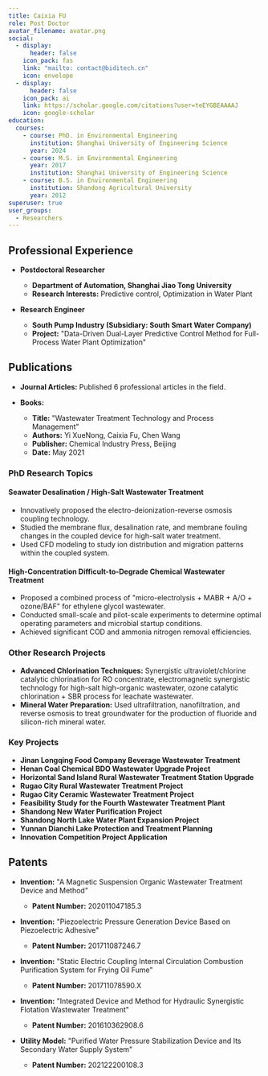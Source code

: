 ```yaml
---
title: Caixia FU
role: Post Doctor
avatar_filename: avatar.png
social:
  - display:
      header: false
    icon_pack: fas
    link: "mailto: contact@biditech.cn"
    icon: envelope
  - display:
      header: false
    icon_pack: ai
    link: https://scholar.google.com/citations?user=teEYGBEAAAAJ
    icon: google-scholar
education:
  courses:
    - course: PhD. in Environmental Engineering
      institution: Shanghai University of Engineering Science
      year: 2024
    - course: M.S. in Environmental Engineering
      year: 2017
      institution: Shanghai University of Engineering Science
    - course: B.S. in Environmental Engineering
      institution: Shandong Agricultural University
      year: 2012
superuser: true
user_groups:
  - Researchers
---
```

## Professional Experience

* **Postdoctoral Researcher**

  * **Department of Automation, Shanghai Jiao Tong University**
  * **Research Interests:** Predictive control, Optimization in Water Plant
* **Research Engineer**

  * **South Pump Industry (Subsidiary: South Smart Water Company)**
  * **Project:** "Data-Driven Dual-Layer Predictive Control Method for Full-Process Water Plant Optimization"

## Publications

* **Journal Articles:** Published 6 professional articles in the field.
* **Books:**

  * **Title:** "Wastewater Treatment Technology and Process Management"
  * **Authors:** Yi XueNong, Caixia Fu, Chen Wang
  * **Publisher:** Chemical Industry Press, Beijing
  * **Date:** May 2021

### PhD Research Topics

#### Seawater Desalination / High-Salt Wastewater Treatment

* Innovatively proposed the electro-deionization-reverse osmosis coupling technology.
* Studied the membrane flux, desalination rate, and membrane fouling changes in the coupled device for high-salt water treatment.
* Used CFD modeling to study ion distribution and migration patterns within the coupled system.

#### High-Concentration Difficult-to-Degrade Chemical Wastewater Treatment

* Proposed a combined process of "micro-electrolysis + MABR + A/O + ozone/BAF" for ethylene glycol wastewater.
* Conducted small-scale and pilot-scale experiments to determine optimal operating parameters and microbial startup conditions.
* Achieved significant COD and ammonia nitrogen removal efficiencies.

### Other Research Projects

* **Advanced Chlorination Techniques:** Synergistic ultraviolet/chlorine catalytic chlorination for RO concentrate, electromagnetic synergistic technology for high-salt high-organic wastewater, ozone catalytic chlorination + SBR process for leachate wastewater.
* **Mineral Water Preparation:** Used ultrafiltration, nanofiltration, and reverse osmosis to treat groundwater for the production of fluoride and silicon-rich mineral water.

### Key Projects

* **Jinan Longqing Food Company Beverage Wastewater Treatment**
* **Henan Coal Chemical BDO Wastewater Upgrade Project**
* **Horizontal Sand Island Rural Wastewater Treatment Station Upgrade**
* **Rugao City Rural Wastewater Treatment Project**
* **Rugao City Ceramic Wastewater Treatment Project**
* **Feasibility Study for the Fourth Wastewater Treatment Plant**
* **Shandong New Water Purification Project**
* **Shandong North Lake Water Plant Expansion Project**
* **Yunnan Dianchi Lake Protection and Treatment Planning**
* **Innovation Competition Project Application**

## Patents

* **Invention:** "A Magnetic Suspension Organic Wastewater Treatment Device and Method"

  * **Patent Number:** 202011047185.3
* **Invention:** "Piezoelectric Pressure Generation Device Based on Piezoelectric Adhesive"

  * **Patent Number:** 201711087246.7
* **Invention:** "Static Electric Coupling Internal Circulation Combustion Purification System for Frying Oil Fume"

  * **Patent Number:** 201711078590.X
* **Invention:** "Integrated Device and Method for Hydraulic Synergistic Flotation Wastewater Treatment"

  * **Patent Number:** 201610362908.6
* **Utility Model:** "Purified Water Pressure Stabilization Device and Its Secondary Water Supply System"

  * **Patent Number:** 202122200108.3
